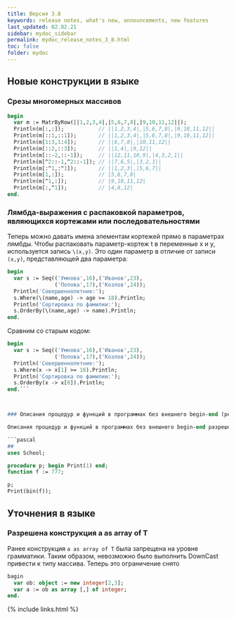 ```yaml
---
title: Версия 3.8 
keywords: release notes, what's new, announcements, new features
last_updated: 02.02.21
sidebar: mydoc_sidebar
permalink: mydoc_release_notes_3_8.html
toс: false
folder: mydoc
---
```


## Новые конструкции в языке

### Срезы многомерных массивов 
```pascal
begin
  var m := MatrByRow(||1,2,3,4|,|5,6,7,8|,|9,10,11,12||);
  Println(m[:,:]);           // ||1,2,3,4|,|5,6,7,8|,|9,10,11,12||
  Println(m[::1,::1]);       // ||1,2,3,4|,|5,6,7,8|,|9,10,11,12||
  Println(m[1:3,1:4]);       // ||6,7,8|,|10,11,12||
  Println(m[::2,::3]);       // ||1,4|,|9,12||
  Println(m[::-2,::-1]);     // ||12,11,10,9|,|4,3,2,1||
  Println(m[^2::-1,^2::-1]); // ||7,6,5|,|3,2,1||
  Println(m[:^1,:^1]);       // ||1,2,3|,|5,6,7||
  Println(m[1,:]);           // |5,6,7,8|
  Println(m[^1,:]);          // |9,10,11,12|
  Println(m[:,^1]);          // |4,8,12|
end.  
```

### Лямбда-выражения с распаковкой параметров, являющихся кортежами или последовательностями
Теперь можно давать имена элементам кортежей прямо в параметрах лямбды. Чтобы распаковать параметр-кортеж t в переменные x и y, используется запись `\(x,y)`. Это один параметр в отличие от записи `(x,y)`, представляющей два параметра:

```pascal
begin
  var s := Seq(('Умнова',16),('Иванов',23),
               ('Попова',17),('Козлов',24));
  Println('Совершеннолетние:');
  s.Where(\(name,age) -> age >= 18).Println;
  Println('Сортировка по фамилии:');
  s.OrderBy(\(name,age) -> name).Println;
end.
```
Сравним со старым кодом:
```pascal
begin
  var s := Seq(('Умнова',16),('Иванов',23),
               ('Попова',17),('Козлов',24));
  Println('Совершеннолетние:');
  s.Where(x -> x[1] >= 18).Println;
  Println('Сортировка по фамилии:');
  s.OrderBy(x -> x[0]).Println;
end.```



### Описания процедур и функций в программах без внешнего begin-end (реализовано)

Описания процедур и функций в программах без внешнего begin-end разрешено делать только до блока операторов

```pascal
##
uses School;

procedure p; begin Print(1) end;
function f := 777;

p; 
Print(bin(f));
```

## Уточнения в языке

### Разрешена конструкция a as array of T

Ранее конструкция `a as array of T` была запрещена на уровне грамматики. Таким образом, невозможно было выполнить DownCast привести к типу массива.
Теперь это ограничение снято

```pascal
bagin
  var ob: object := new integer[2,3];
  var a := ob as array [,] of integer;
end.  
```

{% include links.html %}

